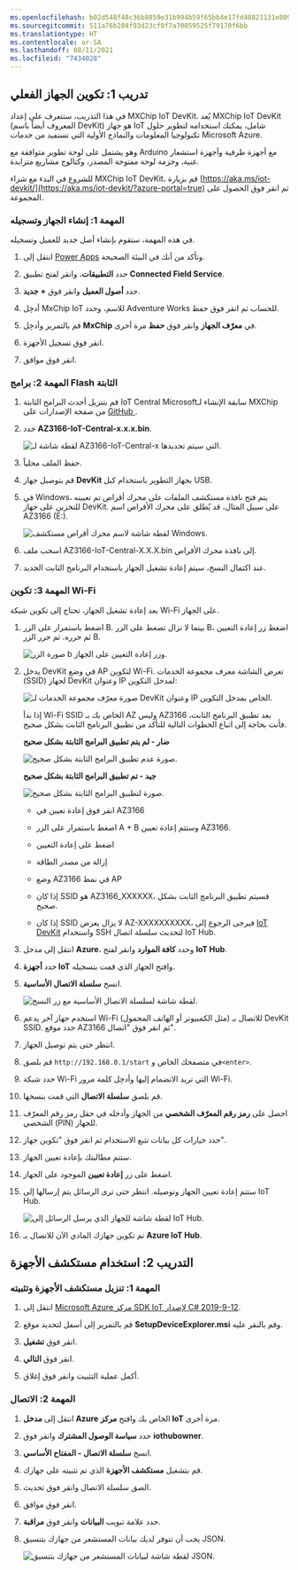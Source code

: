 ```yaml
---
ms.openlocfilehash: b02d548f48c36b8859e31b994b59f65bb4e17fd40821131e809ca4ae661990e5
ms.sourcegitcommit: 511a76b204f93d23cf9f7a70059525f79170f6bb
ms.translationtype: HT
ms.contentlocale: ar-SA
ms.lasthandoff: 08/11/2021
ms.locfileid: "7434028"
---
```

## <a name="exercise-1-configuring-physical-device"></a>تدريب 1: تكوين الجهاز الفعلي 

في هذا التدريب، ستتعرف على إعداد MXChip IoT DevKit. يُعد MXChip IoT DevKit (المعروف أيضاً باسم DevKit) هو جهاز IoT شامل، يمكنك استخدامه لتطوير حلول تكنولوجيا المعلومات والنماذج الأولية التي تستفيد من خدمات Microsoft Azure.

وهو يشتمل على لوحة تطوير متوافقة مع Arduino مع أجهزة طرفية وأجهزة استشعار غنية، وحزمة لوحة مفتوحة المصدر، وكتالوج مشاريع متزايدة.

للشروع في البدء مع شراء MXChip IoT DevKit، قم بزيارة [https://aka.ms/iot-devkit/](https://aka.ms/iot-devkit/?azure-portal=true) ثم انقر فوق الحصول على المجموعة.

### <a name="task-1-create-and-register-the-device"></a>المهمة 1: إنشاء الجهاز وتسجيله

في هذه المهمة، ستقوم بإنشاء أصل جديد للعميل وتسجيله.

1.  انتقل إلى [Power Apps](https://make.powerapps.com/?azure-portal=true) وتأكد من أنك في البيئة الصحيحة.

1.  حدد **التطبيقات**، وانقر لفتح تطبيق **Connected Field Service**.

1.  حدد **أصول العميل** وانقر فوق **+** **جديد**.

1.  أدخِل MxChip IoT للاسم، وحدد Adventure Works للحساب ثم انقر فوق حفظ.

1.  قم بالتمرير وأدخِل **MxChip‎** في **معرّف الجهاز** وانقر فوق **حفظ** مرة أخرى.

1.  انقر فوق تسجيل الأجهزة.

1.  انقر فوق موافق.

### <a name="task-2-flash-firmware"></a>المهمة 2: برامج Flash الثابتة

1.  قم بتنزيل أحدث البرامج الثابتة IoT Central Microsoftسابقة الإنشاء لـ MXChip من صفحة الإصدارات على [GitHub ](https://github.com/Azure/iot-central-firmware/releases/?azure-portal=true).

1.  حدد **AZ3166-IoT-Central-x.x.x.bin**.

    ![لقطة شاشة لـ AZ3166-IoT-Central-x التي سيتم تحديدها.](../media/xxx-bin.png)

1.  حفظ الملف محلياً.

1.  قم بتوصيل جهاز **DevKit** بجهاز التطوير باستخدام كبل USB.

1.  في Windows، يتم فتح نافذة مستكشف الملفات على محرك أقراص تم تعيينه للتخزين على جهاز DevKit. على سبيل المثال، قد يُطلق على محرك الأقراص اسم AZ3166 (E:).

    ![لقطة شاشة لاسم محرك أقراص مستكشف Windows.](../media/drive-name.png)

1.  اسحب ملف AZ3166-IoT-Central-X.X.X.bin إلى نافذة محرك الأقراص.

1.  عند اكتمال النسخ، سيتم إعادة تشغيل الجهاز باستخدام البرنامج الثابت الجديد.

### <a name="task-3-configure-wi-fi"></a>المهمة 3: تكوين Wi-Fi

بعد إعادة تشغيل الجهاز، تحتاج إلى تكوين شبكة Wi-Fi على الجهاز.

1.  اضغط باستمرار على الزر B. بينما لا تزال تضغط على الزر B، اضغط زر إعادة التعيين ثم حرره. ثم حرر الزر B.

    ![صورة الزر b وزر إعادة التعيين على الجهاز.](../media/button-b.png)

1.  يدخل DevKit في وضع AP لتكوين Wi-Fi. تعرض الشاشة معرف مجموعة الخدمات (SSID) لجهاز DevKit وعنوان IP لمدخل التكوين:

    ![صورة معرّف مجموعة الخدمات لـ DevKit وعنوان IP الخاص بمدخل التكوين.](../media/ssid.png)

    إذا بدأ Wi-Fi SSID الخاص بك بـ AZ وليس AZ3166 بعد تطبيق البرنامج الثابت، فأنت بحاجة إلى اتباع الخطوات التالية للتأكد من تطبيق البرنامج الثابت بشكل صحيح.
    
    **ضار - لم يتم تطبيق البرامج الثابتة بشكل صحيح**  
    
    ![صورة عدم تطبيق البرامج الثابتة بشكل صحيح.](../media/bad-firmware.png)
    
    **جيد - تم تطبيق البرامج الثابتة بشكل صحيح**
    
    ![صورة لتطبيق البرامج الثابتة بشكل صحيح.](../media/good-firmware.png)
    
    -   انقر فوق إعادة تعيين في AZ3166
    
    -   اضغط باستمرار على الزر A + B وستتم إعادة تعيين AZ3166.
    
    -   اضغط على إعادة التعيين
    
    -   إزالة من مصدر الطاقة
    
    -   وضع AZ3166 في نمط AP
    
    -   إذا كان SSID هو AZ3166_XXXXXX، فسيتم تطبيق البرنامج الثابت بشكل صحيح.
    
    -   إذا كان SSID لا يزال يعرض AZ-XXXXXXXXXX، فيرجى الرجوع إلى [IoT DevKit](https://microsoft.github.io/azure-iot-developer-kit/docs/use-configuration-mode/?azure-portal=true) واستخدام SSH لتحديث سلسلة اتصال IoT Hub.

1.  انتقل إلى مدخل **Azure**، وحدد **كافة الموارد** وانقر لفتح **IoT Hub**.

1.  حدد **أجهزة IoT** وافتح الجهاز الذي قمت بتسجيله.

1.  انسخ **سلسلة الاتصال الأساسية**.

    ![لقطة شاشة لسلسلة الاتصال الأساسية مع زر النسخ.](../media/copy-primary-connection-string.png)

1.  استخدم جهاز آخر يدعم Wi-Fi (مثل الكمبيوتر أو الهاتف المحمول) للاتصال بـ DevKit SSID. حدد موقع AZ3166 ثم انقر فوق "اتصال".

1.  انتظر حتى يتم توصيل الجهاز.

1.  قم بلصق `http://192.168.0.1/start` في متصفحك الخاص و`<enter>`.

1.  حدد شبكة Wi-Fi التي تريد الانضمام إليها وأدخِل كلمة مرور Wi-Fi.

1. قم بلصق **سلسلة الاتصال** التي قمت بنسخها.

1. احصل على **رمز رقم المعرّف الشخصي** من الجهاز وأدخله في حقل رمز رقم المعرّف الشخصي (PIN) للجهاز.

1. حدد خيارات كل بيانات تتبع الاستخدام ثم انقر فوق "تكوين جهاز".

1. ستتم مطالبتك بإعادة تعيين الجهاز.

1. اضغط على زر **إعادة تعيين** الموجود على الجهاز.

1. ستتم إعادة تعيين الجهاز وتوصيله. انتظر حتى ترى الرسائل يتم إرسالها إلى IoT Hub.

    ![لقطة شاشة للجهاز الذي يرسل الرسائل إلى IoT Hub.](../media/sent-messages.png)

1. تم تكوين جهازك المادي الآن للاتصال بـ **Azure IoT Hub**.

## <a name="exercise-2-using-device-explorer"></a>التدريب 2: استخدام مستكشف الأجهزة 

### <a name="task-1-download-and-install-device-explorer"></a>المهمة 1: تنزيل مستكشف الأجهزة وتثبيته

1.  انتقل إلى [Microsoft Azure مركز SDK IoT لإصدار C# 2019-9-12](https://github.com/Azure/azure-iot-sdk-csharp/releases/?azure-portal=true). 

1.  قم بالتمرير إلى أسفل لتحديد موقع **SetupDeviceExplorer.msi** وقم بالنقر عليه.

1.  انقر فوق **تشغيل**.

1.  انقر فوق **التالي**.

1.  أكمل عملية التثبيت وانقر فوق إغلاق.

### <a name="task-2-connect"></a>المهمة 2: الاتصال

1.  انتقل إلى **مدخل Azure** الخاص بك وافتح **مركز IoT** مرة أخرى.

1.  حدد **سياسة الوصول المشترك** وانقر فوق **iothubowner**.

1.  انسخ **سلسلة الاتصال - المفتاح الأساسي**.

1.  قم بتشغيل **مستكشف الأجهزة** الذي تم تثبيته على جهازك.

1.  الصق سلسلة الاتصال وانقر فوق تحديث.

1.  انقر فوق موافق.

1.  حدد علامة تبويب **البيانات** وانقر فوق **مراقبة**.

1.  يجب أن تتوفر لديك بيانات المستشعر من جهازك بتنسيق JSON.

    ![لقطة شاشة لبيانات المستشعر من جهازك بتنسيق JSON.](../media/sensor-data.png)
